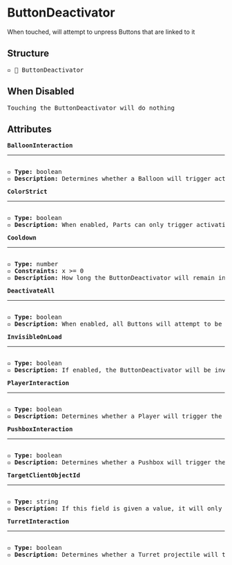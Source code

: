 # ButtonDeactivator

When touched, will attempt to unpress Buttons that are linked to it

## Structure
<pre>
▫️ 🔲 ButtonDeactivator
</pre>

## When Disabled
<pre>
Touching the ButtonDeactivator will do nothing
</pre>

## Attributes
<pre>
<b>BalloonInteraction</b>  
<hr>
▫️ <b>Type:</b> boolean  
▫️ <b>Description:</b> Determines whether a Balloon will trigger activation of the Button  
</pre>

<pre>
<b>ColorStrict</b>  
<hr>
▫️ <b>Type:</b> boolean  
▫️ <b>Description:</b> When enabled, Parts can only trigger activation of the Button when they match the color of the Button. However, Parts that belong to the player are exempt from this rule 
</pre>

<pre>
<b>Cooldown</b>  
<hr>
▫️ <b>Type:</b> number  
▫️ <b>Constraints:</b> x >= 0  
▫️ <b>Description:</b> How long the ButtonDeactivator will remain inactive after being activated
</pre>

<pre>
<b>DeactivateAll</b>  
<hr>
▫️ <b>Type:</b> boolean  
▫️ <b>Description:</b> When enabled, all Buttons will attempt to be unpressed
</pre>

<pre>
<b>InvisibleOnLoad</b>  
<hr>
▫️ <b>Type:</b> boolean  
▫️ <b>Description:</b> If enabled, the ButtonDeactivator will be invisible when it is loaded into the Tower. This is useful if you want to be able to see the ButtonDeactivator while editing, but not while playing
</pre>

<pre>
<b>PlayerInteraction</b>  
<hr>
▫️ <b>Type:</b> boolean  
▫️ <b>Description:</b> Determines whether a Player will trigger the ButtonDeactivator  
</pre>

<pre>
<b>PushboxInteraction</b>  
<hr>
▫️ <b>Type:</b> boolean  
▫️ <b>Description:</b> Determines whether a Pushbox will trigger the ButtonDeactivator
</pre>

<pre>
<b>TargetClientObjectId</b>  
<hr>
▫️ <b>Type:</b> string  
▫️ <b>Description:</b> If this field is given a value, it will only affect Buttons that ClientObjectId. If this field is left blank, it will only affect Buttons that match the color of the ButtonDeactivator
</pre>

<pre>
<b>TurretInteraction</b>  
<hr>
▫️ <b>Type:</b> boolean  
▫️ <b>Description:</b> Determines whether a Turret projectile will trigger activation of the ButtonDeactivator  
</pre>
